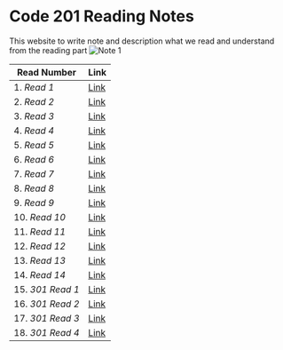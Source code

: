 # Code 201 Reading Notes
This website to write note and description what we read and understand from the reading part
![*Note 1*](https://blacklinesandbillables.com/wp-content/uploads/2016/09/notepad-1280x640.jpeg) 


 |    **Read Number**                |  **Link**                                                             |
-------------------------------------|-----------------------------------------------------------------------|
1. *Read 1*                          |  [Link](https://abdallahshanaah.github.io/Reading-Note/Class-01)      |
2. *Read 2*                          |  [Link](https://abdallahshanaah.github.io/Reading-Note/Class-02)      |
3. *Read 3*                          |  [Link](https://abdallahshanaah.github.io/Reading-Note/Class-03)      |
4. *Read 4*                          |  [Link](https://abdallahshanaah.github.io/Reading-Note/Class-04)      |
5. *Read 5*                          |  [Link](https://abdallahshanaah.github.io/Reading-Note/Class-05)      |
6. *Read 6*                          |  [Link](https://abdallahshanaah.github.io/Reading-Note/Class-06)      |
7. *Read 7*                          |  [Link](https://abdallahshanaah.github.io/Reading-Note/Class-07)      |
8. *Read 8*                          |  [Link](https://abdallahshanaah.github.io/Reading-Note/Class-08)      |
9. *Read 9*                          |  [Link](https://abdallahshanaah.github.io/Reading-Note/Class-09)      |
10. *Read 10*                        |  [Link](https://abdallahshanaah.github.io/Reading-Note/Class-10)      |
11. *Read 11*                        |  [Link](https://abdallahshanaah.github.io/Reading-Note/Class-11)      |
12. *Read 12*                        |  [Link](https://abdallahshanaah.github.io/Reading-Note/Class-12)      |
13. *Read 13*                        |  [Link](https://abdallahshanaah.github.io/Reading-Note/Class-13)      |
14. *Read 14*                        |  [Link](https://abdallahshanaah.github.io/Reading-Note/Class-14)      |
15. *301 Read 1*                     |  [Link](https://abdallahshanaah.github.io/Reading-Note/Class-15)      |
16. *301 Read 2*                     |  [Link](https://abdallahshanaah.github.io/Reading-Note/Class-16)      |
17. *301 Read 3*                     |  [Link](https://abdallahshanaah.github.io/Reading-Note/Class-17)      |
18. *301 Read 4*                     |  [Link](https://abdallahshanaah.github.io/Reading-Note/Class-18)      ||                                                